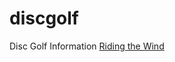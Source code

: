 # discgolf
Disc Golf Information
<a href=https://omnipotynt.github.io/discgolf/ridingthewind.html>Riding the Wind</a>
